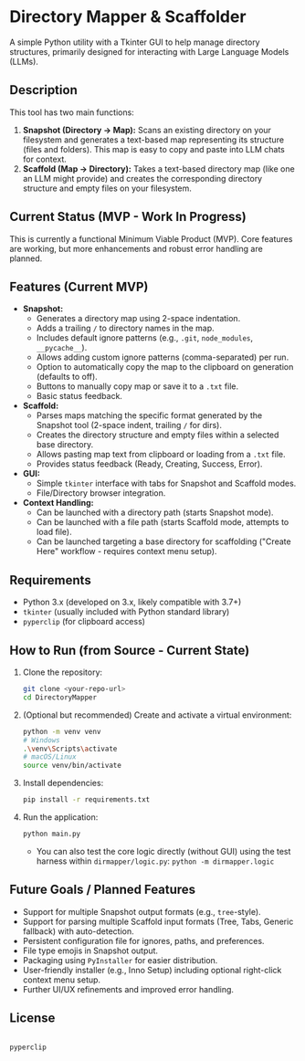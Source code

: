 # Directory Mapper & Scaffolder

A simple Python utility with a Tkinter GUI to help manage directory structures, primarily designed for interacting with Large Language Models (LLMs).

## Description

This tool has two main functions:

1.  **Snapshot (Directory -> Map):** Scans an existing directory on your filesystem and generates a text-based map representing its structure (files and folders). This map is easy to copy and paste into LLM chats for context.
2.  **Scaffold (Map -> Directory):** Takes a text-based directory map (like one an LLM might provide) and creates the corresponding directory structure and empty files on your filesystem.

## Current Status (MVP - Work In Progress)

This is currently a functional Minimum Viable Product (MVP). Core features are working, but more enhancements and robust error handling are planned.

## Features (Current MVP)

- **Snapshot:**
  - Generates a directory map using 2-space indentation.
  - Adds a trailing `/` to directory names in the map.
  - Includes default ignore patterns (e.g., `.git`, `node_modules`, `__pycache__`).
  - Allows adding custom ignore patterns (comma-separated) per run.
  - Option to automatically copy the map to the clipboard on generation (defaults to off).
  - Buttons to manually copy map or save it to a `.txt` file.
  - Basic status feedback.
- **Scaffold:**
  - Parses maps matching the specific format generated by the Snapshot tool (2-space indent, trailing `/` for dirs).
  - Creates the directory structure and empty files within a selected base directory.
  - Allows pasting map text from clipboard or loading from a `.txt` file.
  - Provides status feedback (Ready, Creating, Success, Error).
- **GUI:**
  - Simple `tkinter` interface with tabs for Snapshot and Scaffold modes.
  - File/Directory browser integration.
- **Context Handling:**
  - Can be launched with a directory path (starts Snapshot mode).
  - Can be launched with a file path (starts Scaffold mode, attempts to load file).
  - Can be launched targeting a base directory for scaffolding ("Create Here" workflow - requires context menu setup).

## Requirements

- Python 3.x (developed on 3.x, likely compatible with 3.7+)
- `tkinter` (usually included with Python standard library)
- `pyperclip` (for clipboard access)

## How to Run (from Source - Current State)

1.  Clone the repository:
    ```bash
    git clone <your-repo-url>
    cd DirectoryMapper
    ```
2.  (Optional but recommended) Create and activate a virtual environment:
    ```bash
    python -m venv venv
    # Windows
    .\venv\Scripts\activate
    # macOS/Linux
    source venv/bin/activate
    ```
3.  Install dependencies:
    ```bash
    pip install -r requirements.txt
    ```
4.  Run the application:
    ```bash
    python main.py
    ```
    - You can also test the core logic directly (without GUI) using the test harness within `dirmapper/logic.py`: `python -m dirmapper.logic`

## Future Goals / Planned Features

- Support for multiple Snapshot output formats (e.g., `tree`-style).
- Support for parsing multiple Scaffold input formats (Tree, Tabs, Generic fallback) with auto-detection.
- Persistent configuration file for ignores, paths, and preferences.
- File type emojis in Snapshot output.
- Packaging using `PyInstaller` for easier distribution.
- User-friendly installer (e.g., Inno Setup) including optional right-click context menu setup.
- Further UI/UX refinements and improved error handling.

## License

```

pyperclip

```
